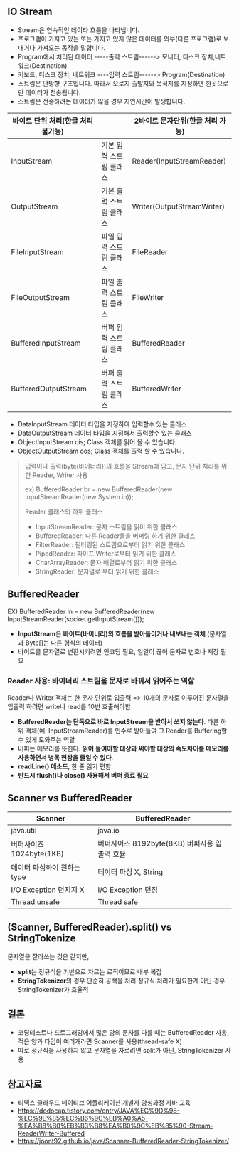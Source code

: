## IO Stream 
- Stream은 연속적인 데이타 흐름을 나타냅니다. 
- 프로그램이 가지고 있는 또는 가지고 있지 않은 데이터를 외부(다른 프로그램)로 보내거나 가져오는 동작을 말합니다. 
- Program에서 처리된 데이터    -----출력 스트림------>  모니터, 디스크 장치,네트워크(Destination)     
- 키보드, 디스크 장치, 네트워크 ----입력 스트림------> Program(Destination)  
- 스트림은 단방향 구조입니다. 따라서 오로지 출발지와 목적지를 지정하면 한곳으로만 데이터가 전송됩니다. 
- 스트림은 전송하려는 데이터가 많을 경우 지연시간이 발생합니다. 


|바이트 단위 처리(한글 처리 불가능)|  |2바이트 문자단위(한글 처리 가능)|
|---|---|---|
|InputStream|기본 입력 스트림 클래스|Reader(InputStreamReader)|
|OutputStream|기본 출력 스트림 클래스|Writer(OutputStreamWriter)|
|FileInputStream|파일 입력 스트림 클래스|FileReader|
|FileOutputStream|파일 출력 스트림 클래스|FileWriter|
|BufferedInputStream|버퍼 입력 스트림 클래스|BufferedReader|
|BufferedOutputStream|버퍼 출력 스트림 클래스|BufferedWriter|
- DataInputStream             데이터 타입을 지정하여 입력할수 있는 클래스 
- DataOutputStream            데이터 타입을 지정해서 출력할수 있는 클래스 
- ObjectInputStream ois;      Class 객체를 읽어 올 수 있습니다.  
- ObjectOutputStream oos;     Class 객체를 출력 할 수 있습니다. 
> 입력이나 출력(byte(바이너리))의 흐름을 Stream에 담고, 문자 단위 처리를 위한 Reader, Writer 사용
> 
> ex) BufferedReader br = new BufferedReader(new InputStreamReader(new System.in));
> 
> Reader 클래스의 하위 클래스
> - InputStreamReader: 문자 스트림을 읽이 위한 클래스
> - BufferedReader: 다른 Reader들을 버퍼링 하기 위한 클래스 
> - FilterReader: 필터링된 스트림으로부터 읽기 위한 클래스
> - PipedReader: 파이프 Writer로부터 읽기 위한 클래스
> - CharArrayReader: 문자 배열로부터 읽기 위한 클래스
> - StringReader: 문자열로 부터 읽기 위한 클래스

## BufferedReader
EX) BufferedReader in = new BufferedReader(new InputStreamReader(socket.getInputStream()));
- **InputStream**은 **바이트(바이너리)의 흐름을 받아들이거나 내보내는 객체**.(문자열과 Byte[]는 다른 형식의 데이터)
- 바이트를 문자열로 변환시키려면 인코딩 필요, 일일이 끊어 문자로 변호나 저장 필요
### Reader 사용: 바이너리 스트림을 문자로 바꿔서 읽어주는 역할
Reader나 Writer 객체는 한 문자 단위로 입출력 => 10개의 문자로 이루어진 문자열을 입출력 하려면 write나 read를 10번 호출해야함
- **BufferedReader는 단독으로 바로 InputStream을 받아서 쓰지 않는다**. 다른 하위 객체(예: InputStreamReader)를 인수로 받아들여 
그 Reader를 Buffering할 수 있게 도와주는 역할
- 버퍼는 메모리를 뜻한다. **읽어 들여야할 대상과 써야할 대상의 속도차이를 메모리를 사용하면서 병목 현상을 줄일 수 있다**.
- **readLine() 메소드**, 한 줄 읽기 편함
- **반드시 flush()나 close() 사용해서 버퍼 종료 필요**

## Scanner vs BufferedReader
|Scanner|BufferedReader|
|---|---|
|java.util|java.io|
|버퍼사이즈 1024byte(1KB)|버퍼사이즈 8192byte(8KB) 버퍼사용 입출력 효율|
|데이터 파싱하여 원하는 type| 데이터 파싱 X, String|
|I/O Exception 던지지 X|I/O Exception 던짐|
|Thread unsafe|Thread safe|

## (Scanner, BufferedReader).split() vs StringTokenize
문자열을 잘라쓰는 것은 같지만, 
- **split**는 정규식을 기반으로 자르는 로직이므로 내부 복잡
- **StringTokenizer**의 경우 단순히 공백을 처리
정규식 처리가 필요한게 아닌 경우 StringTokenizer가 효율적


## 결론
- 코딩테스트나 프로그래밍에서 많은 양의 문자를 다룰 때는 BufferedReader 사용, 적은 양과 타입이 여러개라면 Scanner를 사용(thread-safe X)
- 따로 정규식을 사용하지 않고 문자열을 자르려면 split가 아닌, StringTokenizer 사용

## 참고자료
- 티맥스 클라우드 네이티브 어플리케이션 개발자 양성과정 자바 교육
- https://dodocap.tistory.com/entry/JAVA%EC%9D%98-%EC%9E%85%EC%B6%9C%EB%A0%A5-%EA%B8%B0%EB%B3%B8%EA%B0%9C%EB%85%90-Stream-ReaderWriter-Buffered
- https://joont92.github.io/java/Scanner-BufferedReader-StringTokenizer/
